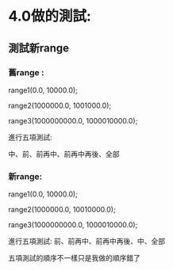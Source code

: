 # 4.0做的測試:

## 測試新range

### 舊range :

  range1(0.0, 10000.0);	
  
  range2(1000000.0, 1001000.0);  
  
  range3(1000000000.0, 1000010000.0);
  
進行五項測試: 

  中、前、前再中、前再中再後、全部
  
  
### 新range:

  range1(0.0, 10000.0);	
  
  range2(1000000.0, 10010000.0);
  
  range3(1000000000.0, 1000010000.0);
  
進行五項測試: 前、前再中、前再中再後、中、全部


五項測試的順序不一樣只是我做的順序錯了

